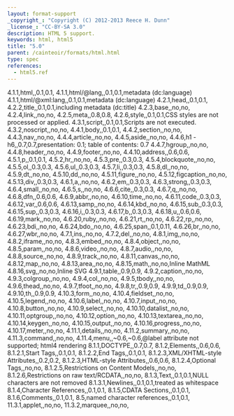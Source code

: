 ```yaml
---
layout: format-support
_copyright_: "Copyright (C) 2012-2013 Reece H. Dunn"
_license_: "CC-BY-SA 3.0"
description: HTML 5 support.
keywords: html, html5
title: "5.0"
parent: /cainteoir/formats/html.html
type: spec
references:
  - html5.ref
---
```


4.1.1,html,,0.1,0.1,
4.1.1,html/@lang,,0.1,0.1,metadata (dc:language)
4.1.1,html/@xml:lang,,0.1,0.1,metadata (dc:language)
4.2.1,head,,0.1,0.1,
4.2.2,title,,0.1,0.1,including metadata (dc:title)
4.2.3,base,,no,no,
4.2.4,link,,no,no,
4.2.5,meta,,0.8,0.8,
4.2.6,style,,0.1,0.1,CSS styles are not processed or applied.
4.3.1,script,,0.1,0.1,Scripts are not executed.
4.3.2,noscript,,no,no,
4.4.1,body,,0.1,0.1,
4.4.2,section,,no,no,
4.4.3,nav,,no,no,
4.4.4,article,,no,no,
4.4.5,aside,,no,no,
4.4.6,h1 - h6,,0.7,0.7,presentation: 0.1; table of contents: 0.7
4.4.7,hgroup,,no,no,
4.4.8,header,,no,no,
4.4.9,footer,,no,no,
4.4.10,address,,0.6,0.6,
4.5.1,p,,0.1,0.1,
4.5.2,hr,,no,no,
4.5.3,pre,,0.3,0.3,
4.5.4,blockquote,,no,no,
4.5.5,ol,,0.3,0.3,
4.5.6,ul,,0.3,0.3,
4.5.7,li,,0.3,0.3,
4.5.8,dl,,no,no,
4.5.9,dt,,no,no,
4.5.10,dd,,no,no,
4.5.11,figure,,no,no,
4.5.12,figcaption,,no,no,
4.5.13,div,,0.3,0.3,
4.6.1,a,,no,no,
4.6.2,em,,0.3,0.3,
4.6.3,strong,,0.3,0.3,
4.6.4,small,,no,no,
4.6.5,s,,no,no,
4.6.6,cite,,0.3,0.3,
4.6.7,q,,no,no,
4.6.8,dfn,,0.6,0.6,
4.6.9,abbr,,no,no,
4.6.10,time,,no,no,
4.6.11,code,,0.3,0.3,
4.6.12,var,,0.6,0.6,
4.6.13,samp,,no,no,
4.6.14,kbd,,no,no,
4.6.15,sub,,0.3,0.3,
4.6.15,sup,,0.3,0.3,
4.6.16,i,,0.3,0.3,
4.6.17,b,,0.3,0.3,
4.6.18,u,,0.6,0.6,
4.6.19,mark,,no,no,
4.6.20,ruby,,no,no,
4.6.21,rt,,no,no,
4.6.22,rp,,no,no,
4.6.23,bdi,,no,no,
4.6.24,bdo,,no,no,
4.6.25,span,,0.1,0.11,
4.6.26,br,,no,no,
4.6.27,wbr,,no,no,
4.7.1,ins,,no,no,
4.7.2,del,,no,no,
4.8.1,img,,no,no,
4.8.2,iframe,,no,no,
4.8.3,embed,,no,no,
4.8.4,object,,no,no,
4.8.5,param,,no,no,
4.8.6,video,,no,no,
4.8.7,audio,,no,no,
4.8.8,source,,no,no,
4.8.9,track,,no,no,
4.8.11,canvas,,no,no,
4.8.12,map,,no,no,
4.8.13,area,,no,no,
4.8.15,math,,no,no,Inline MathML
4.8.16,svg,,no,no,Inline SVG
4.9.1,table,,0.9,0.9,
4.9.2,caption,,no,no,
4.9.3,colgroup,,no,no,
4.9.4,col,,no,no,
4.9.5,tbody,,no,no,
4.9.6,thead,,no,no,
4.9.7,tfoot,,no,no,
4.9.8,tr,,0.9,0.9,
4.9.9,td,,0.9,0.9,
4.9.10,th,,0.9,0.9,
4.10.3,form,,no,no,
4.10.4,fieldset,,no,no,
4.10.5,legend,,no,no,
4.10.6,label,,no,no,
4.10.7,input,,no,no,
4.10.8,button,,no,no,
4.10.9,select,,no,no,
4.10.10,datalist,,no,no,
4.10.11,optgroup,,no,no,
4.10.12,option,,no,no,
4.10.13,textarea,,no,no,
4.10.14,keygen,,no,no,
4.10.15,output,,no,no,
4.10.16,progress,,no,no,
4.10.17,meter,,no,no,
4.11.1,details,,no,no,
4.11.2,summary,,no,no,
4.11.3,command,,no,no,
4.11.4,menu,,~0.6,~0.6,@label attribute not supported; html4 rendering
8.1.1,DOCTYPE,,0.7,0.7,
8.1.2,Elements,,0.6,0.6,
8.1.2.1,Start Tags,,0.1,0.1,
8.1.2.2,End Tags,,0.1,0.1,
8.1.2.3,XML/XHTML-style Attributes,,0.2,0.2,
8.1.2.3,HTML-style Attributes,,0.6,0.6,
8.1.2.4,Optional Tags,,no,no,
8.1.2.5,Restrictions on Content Models,,no,no,
8.1.2.6,Restrictions on raw text/RCDATA,,no,no,
8.1.3,Text,,0.1,0.1,NULL characters are not removed
8.1.3.1,Newlines,,0.1,0.1,treated as whitespace
8.1.4,Character References,,0.1,0.1,
8.1.5,CDATA Sections,,0.1,0.1,
8.1.6,Comments,,0.1,0.1,
8.5,named character references,,0.1,0.1,
11.3.1,applet,,no,no,
11.3.2,marquee,,no,no,
